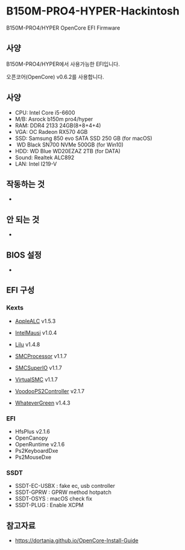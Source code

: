 # B150M-PRO4-HYPER-Hackintosh

 B150M-PRO4/HYPER OpenCore EFI Firmware

## 사양 

B150M-PRO4/HYPER에서 사용가능한 EFI입니다.

오픈코어(OpenCore) v0.6.2를 사용합니다.



## 사양

- CPU: Intel Core i5-6600
- M/B: Asrock b150m pro4/hyper
- RAM: DDR4 2133 24GB(8+8+4+4)
- VGA: OC Radeon RX570 4GB
- SSD: Samsung 850 evo SATA SSD 250 GB (for macOS)
- ​         WD Black SN700 NVMe 500GB (for Win10)
- HDD: WD Blue WD20EZAZ 2TB (for DATA)
- Sound: Realtek ALC892
- LAN: Intel I219-V



## 작동하는 것

- 

## 안 되는 것

- 

## BIOS 설정

- 



## EFI 구성

### Kexts

- [AppleALC](https://github.com/acidanthera/AppleALC) v1.5.3

- [IntelMausi](https://github.com/acidanthera/IntelMausi) v1.0.4
- [Lilu](https://github.com/acidanthera/Lilu) v1.4.8
- [SMCProcessor](https://github.com/acidanthera/VirtualSMC) v1.1.7
- [SMCSuperIO](https://github.com/acidanthera/VirtualSMC) v1.1.7
- [VirtualSMC](https://github.com/acidanthera/VirtualSMC) v1.1.7
- [VoodooPS2Controller](https://github.com/acidanthera/VoodooPS2) v2.1.7
- [WhateverGreen](https://github.com/acidanthera/WhateverGreen) v1.4.3

### EFI

- HfsPlus v2.1.6
- OpenCanopy
- OpenRuntime v2.1.6
- Ps2KeyboardDxe
- Ps2MouseDxe

### SSDT

- SSDT-EC-USBX : fake ec, usb controller
- SSDT-GPRW : GPRW method hotpatch
- SSDT-OSYS : macOS check fix
- SSDT-PLUG : Enable XCPM



## 참고자료

- https://dortania.github.io/OpenCore-Install-Guide

